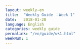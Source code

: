 ```yaml
---
layout: weekly-en
title:  "Weekly Guide ：Week 1"
date:   2018-01-28
language: English
categories: weekly guide
permalink: "/en/guide/wk1.html"
weekNum: 1
---
```

